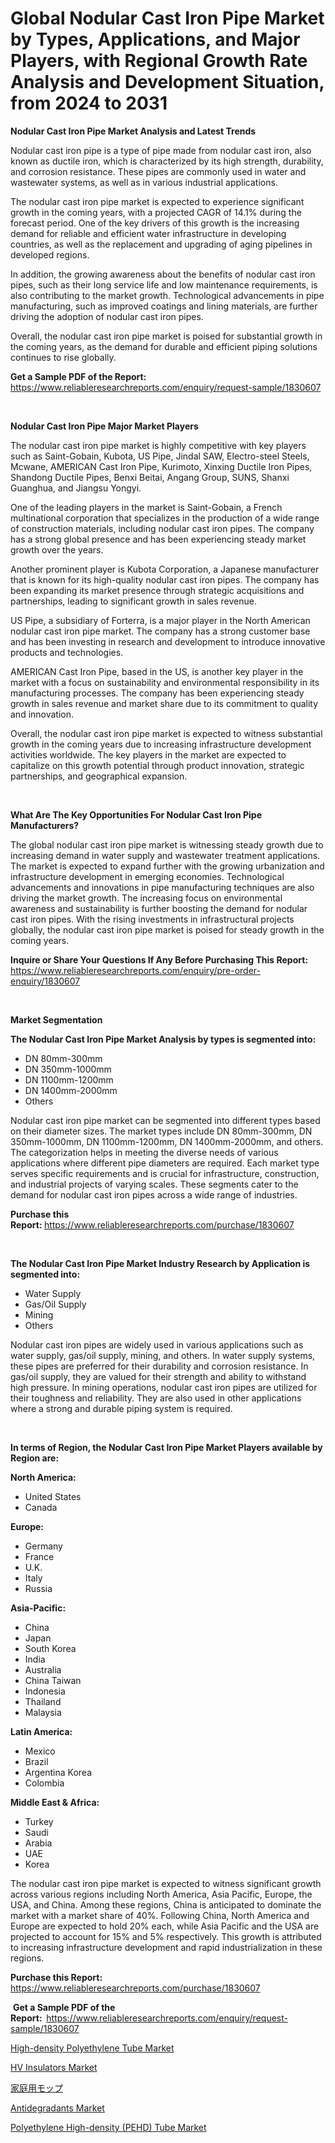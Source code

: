 <p><h1>Global Nodular Cast Iron Pipe Market by Types, Applications, and Major Players, with Regional Growth Rate Analysis and Development Situation, from 2024 to 2031</h1></p><p><strong>Nodular Cast Iron Pipe Market Analysis and Latest Trends</strong></p>
<p><p>Nodular cast iron pipe is a type of pipe made from nodular cast iron, also known as ductile iron, which is characterized by its high strength, durability, and corrosion resistance. These pipes are commonly used in water and wastewater systems, as well as in various industrial applications.</p><p>The nodular cast iron pipe market is expected to experience significant growth in the coming years, with a projected CAGR of 14.1% during the forecast period. One of the key drivers of this growth is the increasing demand for reliable and efficient water infrastructure in developing countries, as well as the replacement and upgrading of aging pipelines in developed regions.</p><p>In addition, the growing awareness about the benefits of nodular cast iron pipes, such as their long service life and low maintenance requirements, is also contributing to the market growth. Technological advancements in pipe manufacturing, such as improved coatings and lining materials, are further driving the adoption of nodular cast iron pipes.</p><p>Overall, the nodular cast iron pipe market is poised for substantial growth in the coming years, as the demand for durable and efficient piping solutions continues to rise globally.</p></p>
<p><strong>Get a Sample PDF of the Report:&nbsp;</strong> <a href="https://www.reliableresearchreports.com/enquiry/request-sample/1830607">https://www.reliableresearchreports.com/enquiry/request-sample/1830607</a></p>
<p>&nbsp;</p>
<p><strong>Nodular Cast Iron Pipe Major Market Players</strong></p>
<p><p>The nodular cast iron pipe market is highly competitive with key players such as Saint-Gobain, Kubota, US Pipe, Jindal SAW, Electro-steel Steels, Mcwane, AMERICAN Cast Iron Pipe, Kurimoto, Xinxing Ductile Iron Pipes, Shandong Ductile Pipes, Benxi Beitai, Angang Group, SUNS, Shanxi Guanghua, and Jiangsu Yongyi.</p><p>One of the leading players in the market is Saint-Gobain, a French multinational corporation that specializes in the production of a wide range of construction materials, including nodular cast iron pipes. The company has a strong global presence and has been experiencing steady market growth over the years.</p><p>Another prominent player is Kubota Corporation, a Japanese manufacturer that is known for its high-quality nodular cast iron pipes. The company has been expanding its market presence through strategic acquisitions and partnerships, leading to significant growth in sales revenue.</p><p>US Pipe, a subsidiary of Forterra, is a major player in the North American nodular cast iron pipe market. The company has a strong customer base and has been investing in research and development to introduce innovative products and technologies.</p><p>AMERICAN Cast Iron Pipe, based in the US, is another key player in the market with a focus on sustainability and environmental responsibility in its manufacturing processes. The company has been experiencing steady growth in sales revenue and market share due to its commitment to quality and innovation.</p><p>Overall, the nodular cast iron pipe market is expected to witness substantial growth in the coming years due to increasing infrastructure development activities worldwide. The key players in the market are expected to capitalize on this growth potential through product innovation, strategic partnerships, and geographical expansion.</p></p>
<p>&nbsp;</p>
<p><strong>What Are The Key Opportunities For Nodular Cast Iron Pipe Manufacturers?</strong></p>
<p><p>The global nodular cast iron pipe market is witnessing steady growth due to increasing demand in water supply and wastewater treatment applications. The market is expected to expand further with the growing urbanization and infrastructure development in emerging economies. Technological advancements and innovations in pipe manufacturing techniques are also driving the market growth. The increasing focus on environmental awareness and sustainability is further boosting the demand for nodular cast iron pipes. With the rising investments in infrastructural projects globally, the nodular cast iron pipe market is poised for steady growth in the coming years.</p></p>
<p><strong>Inquire or Share Your Questions If Any Before Purchasing This Report:</strong> <a href="https://www.reliableresearchreports.com/enquiry/pre-order-enquiry/1830607">https://www.reliableresearchreports.com/enquiry/pre-order-enquiry/1830607</a></p>
<p>&nbsp;</p>
<p><strong>Market Segmentation</strong></p>
<p><strong>The Nodular Cast Iron Pipe Market Analysis by types is segmented into:</strong></p>
<p><ul><li>DN 80mm-300mm</li><li>DN 350mm-1000mm</li><li>DN 1100mm-1200mm</li><li>DN 1400mm-2000mm</li><li>Others</li></ul></p>
<p><p>Nodular cast iron pipe market can be segmented into different types based on their diameter sizes. The market types include DN 80mm-300mm, DN 350mm-1000mm, DN 1100mm-1200mm, DN 1400mm-2000mm, and others. The categorization helps in meeting the diverse needs of various applications where different pipe diameters are required. Each market type serves specific requirements and is crucial for infrastructure, construction, and industrial projects of varying scales. These segments cater to the demand for nodular cast iron pipes across a wide range of industries.</p></p>
<p><strong>Purchase this Report:&nbsp;</strong><a href="https://www.reliableresearchreports.com/purchase/1830607">https://www.reliableresearchreports.com/purchase/1830607</a></p>
<p>&nbsp;</p>
<p><strong>The Nodular Cast Iron Pipe Market Industry Research by Application is segmented into:</strong></p>
<p><ul><li>Water Supply</li><li>Gas/Oil Supply</li><li>Mining</li><li>Others</li></ul></p>
<p><p>Nodular cast iron pipes are widely used in various applications such as water supply, gas/oil supply, mining, and others. In water supply systems, these pipes are preferred for their durability and corrosion resistance. In gas/oil supply, they are valued for their strength and ability to withstand high pressure. In mining operations, nodular cast iron pipes are utilized for their toughness and reliability. They are also used in other applications where a strong and durable piping system is required.</p></p>
<p>&nbsp;</p>
<p><strong>In terms of Region, the Nodular Cast Iron Pipe Market Players available by Region are:</strong></p>
<p>
    <p> <strong> North America: </strong>
        <ul>
            <li>United States</li>
            <li>Canada</li>
        </ul>
        </p> 
    <p> <strong> Europe: </strong>
        <ul>
            <li>Germany</li>
            <li>France</li>
            <li>U.K.</li>
            <li>Italy</li>
            <li>Russia</li>
        </ul>
        </p> 
    <p> <strong> Asia-Pacific: </strong>
        <ul>
            <li>China</li>
            <li>Japan</li>
            <li>South Korea</li>
            <li>India</li>
            <li>Australia</li>
            <li>China Taiwan</li>
            <li>Indonesia</li>
            <li>Thailand</li>
            <li>Malaysia</li>
        </ul>
        </p> 
    <p> <strong> Latin America: </strong>
        <ul>
            <li>Mexico</li>
            <li>Brazil</li>
            <li>Argentina Korea</li>
            <li>Colombia</li>
        </ul>
        </p> 
    <p> <strong> Middle East & Africa: </strong>
        <ul>
            <li>Turkey</li>
            <li>Saudi</li>
            <li>Arabia</li>
            <li>UAE</li>
            <li>Korea</li>
        </ul>
    </p>
    </p>
<p><p>The nodular cast iron pipe market is expected to witness significant growth across various regions including North America, Asia Pacific, Europe, the USA, and China. Among these regions, China is anticipated to dominate the market with a market share of 40%. Following China, North America and Europe are expected to hold 20% each, while Asia Pacific and the USA are projected to account for 15% and 5% respectively. This growth is attributed to increasing infrastructure development and rapid industrialization in these regions.</p></p>
<p><strong>Purchase this Report: </strong><a href="https://www.reliableresearchreports.com/purchase/1830607">https://www.reliableresearchreports.com/purchase/1830607</a></p>
<p>&nbsp;<strong>Get a Sample PDF of the Report:&nbsp;&nbsp;</strong><a href="https://www.reliableresearchreports.com/enquiry/request-sample/1830607">https://www.reliableresearchreports.com/enquiry/request-sample/1830607</a></p>
<p><strong></strong></p>
<p><p><a href="https://github.com/ashepherd82/Market-Research-Report-List-3/blob/main/high-density-polyethylene-tube-market.md">High-density Polyethylene Tube Market</a></p><p><a href="https://issuu.com/reportprime-2/docs/hv-insulators-market-size-2030.pptx">HV Insulators Market</a></p><p><a href="https://github.com/ycmtqqhvk3273/Market-Research-Report-List-1/blob/main/45025941343.md">家庭用モップ</a></p><p><a href="https://issuu.com/reportprime-2/docs/antidegradants-market-size-2030.pptx">Antidegradants Market</a></p><p><a href="https://github.com/irfadac/Market-Research-Report-List-2/blob/main/polyethylene-high-density-pehd-tube-market.md">Polyethylene High-density (PEHD) Tube Market</a></p></p>